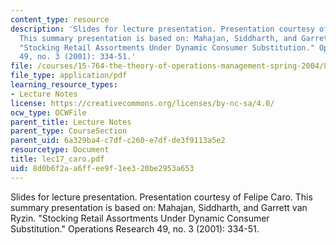 ```yaml
---
content_type: resource
description: 'Slides for lecture presentation. Presentation courtesy of Felipe Caro.
  This summary presentation is based on: Mahajan, Siddharth, and Garrett van Ryzin.
  "Stocking Retail Assortments Under Dynamic Consumer Substitution." Operations Research
  49, no. 3 (2001): 334-51.'
file: /courses/15-764-the-theory-of-operations-management-spring-2004/8d0b6f2aa6ffee9f1ee320be2953a653_lec17_caro.pdf
file_type: application/pdf
learning_resource_types:
- Lecture Notes
license: https://creativecommons.org/licenses/by-nc-sa/4.0/
ocw_type: OCWFile
parent_title: Lecture Notes
parent_type: CourseSection
parent_uid: 6a329ba4-c7df-c260-e7df-de3f9113a5e2
resourcetype: Document
title: lec17_caro.pdf
uid: 8d0b6f2a-a6ff-ee9f-1ee3-20be2953a653
---
```

Slides for lecture presentation. Presentation courtesy of Felipe Caro. This summary presentation is based on: Mahajan, Siddharth, and Garrett van Ryzin. "Stocking Retail Assortments Under Dynamic Consumer Substitution." Operations Research 49, no. 3 (2001): 334-51.